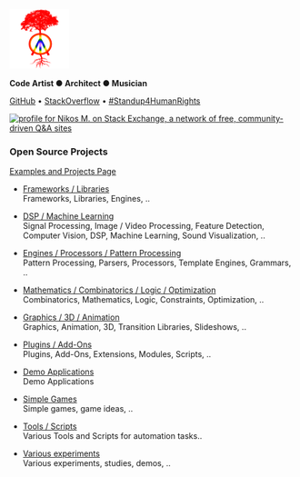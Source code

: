 
![favicon](./favicon-md.png)   
  
**Code Artist ● Architect ● Musician**  
  
  
[GitHub](https://github.com/foo123) • [StackOverflow](https://stackoverflow.com/users/3591273/nikos-m) • [#Standup4HumanRights](https://www.standup4humanrights.org/en/index.html)
  
  
<a href="https://stackoverflow.com/users/3591273/nikos-m"><img src="https://stackexchange.com/users/flair/4021056.png" width="208" height="58" alt="profile for Nikos M. on Stack Exchange, a network of free, community-driven Q&amp;A sites" title="profile for Nikos M. on Stack Exchange, a network of free, community-driven Q&amp;A sites" /></a>  
  
  
### Open Source Projects

[Examples and Projects Page](https://foo123.github.io/examples/)  
  



* [Frameworks / Libraries](https://github.com/foo123/foo123/blob/master/frameworks.md)  
    Frameworks, Libraries, Engines, ..


* [DSP / Machine Learning](https://github.com/foo123/foo123/blob/master/dsp.md)  
    Signal Processing, Image / Video Processing, Feature Detection, Computer Vision, DSP, Machine Learning, Sound Visualization, ..


* [Engines / Processors / Pattern Processing](https://github.com/foo123/foo123/blob/master/processors.md)  
    Pattern Processing, Parsers, Processors, Template Engines, Grammars, ..


* [Mathematics / Combinatorics / Logic / Optimization](https://github.com/foo123/foo123/blob/master/math.md)  
    Combinatorics, Mathematics, Logic, Constraints, Optimization, ..


* [Graphics / 3D / Animation](https://github.com/foo123/foo123/blob/master/graphics.md)  
    Graphics, Animation, 3D, Transition Libraries, Slideshows, ..


* [Plugins / Add-Ons](https://github.com/foo123/foo123/blob/master/plugins.md)  
    Plugins, Add-Ons, Extensions, Modules, Scripts, ..


* [Demo Applications](https://github.com/foo123/foo123/blob/master/apps.md)  
    Demo Applications


* [Simple Games](https://github.com/foo123/foo123/blob/master/games.md)  
    Simple games, game ideas, ..


* [Tools / Scripts](https://github.com/foo123/foo123/blob/master/tools.md)  
    Various Tools and Scripts for automation tasks..


* [Various experiments](https://github.com/foo123/foo123/blob/master/various.md)  
    Various experiments, studies, demos, ..


  
  